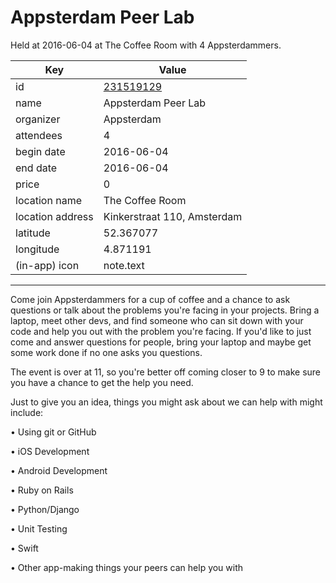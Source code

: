 # Appsterdam Peer Lab
Held at 2016-06-04 at The Coffee Room with 4 Appsterdammers.
        
|Key|Value
|---|---|
|id|[231519129](https://www.meetup.com/appsterdam/events/231519129/)|
|name|Appsterdam Peer Lab|
|organizer|Appsterdam|
|attendees|4|
|begin date|2016-06-04|
|end date|2016-06-04|
|price|0|
|location name|The Coffee Room|
|location address|Kinkerstraat 110, Amsterdam|
|latitude|52.367077|
|longitude|4.871191|
|(in-app) icon|note.text|

---

Come join Appsterdammers for a cup of coffee and a chance to ask questions or talk about the problems you're facing in your projects. Bring a laptop, meet other devs, and find someone who can sit down with your code and help you out with the problem you're facing. If you'd like to just come and answer questions for people, bring your laptop and maybe get some work done if no one asks you questions.

The event is over at 11, so you're better off coming closer to 9 to make sure you have a chance to get the help you need.

Just to give you an idea, things you might ask about we can help with might include:

• Using git or GitHub

• iOS Development

• Android Development

• Ruby on Rails

• Python/Django

• Unit Testing

• Swift

• Other app-making things your peers can help you with


